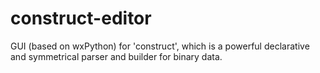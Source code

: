 # construct-editor
GUI (based on wxPython) for 'construct', which is a powerful declarative and symmetrical parser and builder for binary data.
